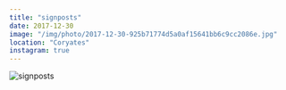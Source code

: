 ```yaml
---
title: "signposts"
date: 2017-12-30
image: "/img/photo/2017-12-30-925b71774d5a0af15641bb6c9cc2086e.jpg"
location: "Coryates"
instagram: true
---
```


![signposts](/img/photo/2017-12-30-925b71774d5a0af15641bb6c9cc2086e.jpg)
